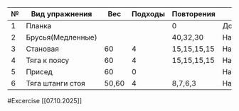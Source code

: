  
| №   | Вид упражнения    | Вес   | Подходы | Повторения  | Место      |
| --- | ----------------- | ----- | ------- | ----------- | ---------- |
| 1   | Планка            |       |         | 0           | Дом        |
| 2   | Брусья(Медленные) |       |         | 40,32,30    | Набережная |
| 3   | Становая          | 60    | 4       | 15,15,15,15 | Набережная |
| 4   | Тяга к поясу      | 60    | 4       | 15,15,15,15 | Набережная |
| 5   | Присед            | 60    | 0       |             | Набережная |
| 6   | Тяга штанги стоя  | 50,60 | 4       | 8,7,6,3     | Набережная |

#Excercise
[[07.10.2025]]